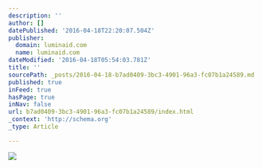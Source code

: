 ```yaml
---
description: ''
author: []
datePublished: '2016-04-18T22:20:07.504Z'
publisher:
  domain: luminaid.com
  name: luminaid.com
dateModified: '2016-04-18T05:54:03.781Z'
title: ''
sourcePath: _posts/2016-04-18-b7ad0409-3bc3-4901-96a3-fc07b1a24589.md
published: true
inFeed: true
hasPage: true
inNav: false
url: b7ad0409-3bc3-4901-96a3-fc07b1a24589/index.html
_context: 'http://schema.org'
_type: Article

---
```

![](http://cdn.shopify.com/s/files/1/0774/6811/products/LuminAID-PackLite-12-Solar-Inflatable-Lantern_grande.jpg?v=1459608542)